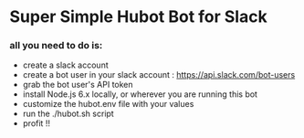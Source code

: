 # Super Simple Hubot Bot for Slack

### all you need to do is:

* create a slack account
* create a bot user in your slack account : https://api.slack.com/bot-users
* grab the bot user's API token
* install Node.js 6.x locally, or wherever you are running this bot
* customize the hubot.env file with your values
* run the ./hubot.sh script
* profit !!
